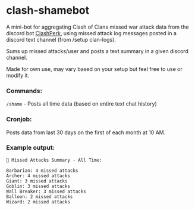 # clash-shamebot

A mini-bot for aggregating Clash of Clans missed war attack data from the discord bot [ClashPerk](https://github.com/clashperk/clashperk), using missed attack log messages posted in a discord text channel (from /setup clan-logs).


Sums up missed attacks/user and posts a text summary in a given discord channel.

Made for own use, may vary based on your setup but feel free to use or modify it.

### Commands:
`/shame` - Posts all time data (based on entire text chat history)

### Cronjob:
Posts data from last 30 days on the first of each month at 10 AM.


### Example output:

```
🔔 Missed Attacks Summary - All Time:

‎Barbarian: 4 missed attacks
‎Archer: 4 missed attacks
‎Giant: 3 missed attacks
‎Goblin: 3 missed attacks
‎Wall Breaker: 3 missed attacks
‎Balloon: 2 missed attacks
‎Wizard: 2 missed attacks
```
